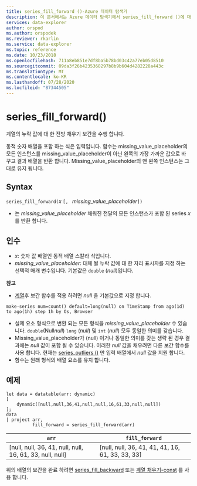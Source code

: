 ```yaml
---
title: series_fill_forward ()-Azure 데이터 탐색기
description: 이 문서에서는 Azure 데이터 탐색기에서 series_fill_forward ()에 대해 설명 합니다.
services: data-explorer
author: orspod
ms.author: orspodek
ms.reviewer: rkarlin
ms.service: data-explorer
ms.topic: reference
ms.date: 10/23/2018
ms.openlocfilehash: 711a8eb851e7df8ba5b78bd03c42a77eb05d8510
ms.sourcegitcommit: 09da3f26b4235368297b8b9b604d4282228a443c
ms.translationtype: MT
ms.contentlocale: ko-KR
ms.lasthandoff: 07/28/2020
ms.locfileid: "87344505"
---
```

# <a name="series_fill_forward"></a>series_fill_forward()

계열의 누락 값에 대 한 전방 채우기 보간을 수행 합니다.

동적 숫자 배열을 포함 하는 식은 입력입니다. 함수는 missing_value_placeholder의 모든 인스턴스를 missing_value_placeholder이 아닌 왼쪽의 가장 가까운 값으로 바꾸고 결과 배열을 반환 합니다. Missing_value_placeholder의 맨 왼쪽 인스턴스는 그대로 유지 됩니다.

## <a name="syntax"></a>Syntax

`series_fill_forward(`*x* `[, ` *missing_value_placeholder*`])`
* 는 *missing_value_placeholder* 채워진 전달의 모든 인스턴스가 포함 된 series *x* 를 반환 합니다.

## <a name="arguments"></a>인수

* *x*: 숫자 값 배열인 동적 배열 스칼라 식입니다. 
* *missing_value_placeholder*: 대체 될 누락 값에 대 한 자리 표시자를 지정 하는 선택적 매개 변수입니다. 기본값은 `double` (*null*)입니다.

**참고**

* [계열](make-seriesoperator.md)후 보간 함수를 적용 하려면 *null* 을 기본값으로 지정 합니다. 

<!-- csl: https://help.kusto.windows.net:443/Samples -->
```kusto
make-series num=count() default=long(null) on TimeStamp from ago(1d) to ago(1h) step 1h by Os, Browser
```

* 실제 요소 형식으로 변환 되는 모든 형식을 *missing_value_placeholder* 수 있습니다. `double`(Null*null*) `long` (*null*) 및 `int` (*null*) 모두 동일한 의미를 갖습니다.
* Missing_value_placeholder가 (null) 이거나 동일한 의미를 갖는 생략 된 경우 결과에는 *null* 값이 포함 될 수 있습니다. 이러한 *null* 값을 채우려면 다른 보간 함수를 사용 합니다. 현재는 [series_outliers ()](series-outliersfunction.md) 만 입력 배열에서 *null* 값을 지원 합니다.
* 함수는 원래 형식의 배열 요소를 유지 합니다.

## <a name="example"></a>예제

<!-- csl: https://help.kusto.windows.net:443/Samples -->
```kusto
let data = datatable(arr: dynamic)
[
    dynamic([null,null,36,41,null,null,16,61,33,null,null])   
];
data 
| project arr, 
          fill_forward = series_fill_forward(arr)  

```

|`arr`|`fill_forward`|
|---|---|
|[null, null, 36, 41, null, null, 16, 61, 33, null, null]|[null, null, 36, 41, 41, 41, 16, 61, 33, 33, 33]|
   
위의 배열의 보간을 완료 하려면 [series_fill_backward](series-fill-backwardfunction.md) 또는 [계열 채우기-const](series-fill-constfunction.md) 를 사용 합니다.
